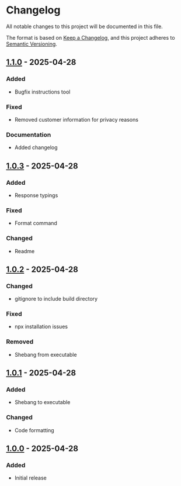 # Changelog

All notable changes to this project will be documented in this file.

The format is based on [Keep a Changelog](https://keepachangelog.com/en/1.0.0/),
and this project adheres to [Semantic Versioning](https://semver.org/spec/v2.0.0.html).

## [1.1.0] - 2025-04-28

### Added
- Bugfix instructions tool

### Fixed
- Removed customer information for privacy reasons

### Documentation
- Added changelog

## [1.0.3] - 2025-04-28

### Added
- Response typings

### Fixed
- Format command

### Changed
- Readme

## [1.0.2] - 2025-04-28

### Changed
- gitignore to include build directory

### Fixed
- npx installation issues

### Removed
- Shebang from executable

## [1.0.1] - 2025-04-28

### Added
- Shebang to executable

### Changed
- Code formatting

## [1.0.0] - 2025-04-28

### Added
- Initial release

[1.1.0]: https://github.com/dithom/shopware-mcp/compare/v1.0.3...v1.1.0
[1.0.3]: https://github.com/dithom/shopware-mcp/compare/v1.0.2...v1.0.3
[1.0.2]: https://github.com/dithom/shopware-mcp/compare/v1.0.1...v1.0.2
[1.0.1]: https://github.com/dithom/shopware-mcp/compare/v1.0.0...v1.0.1
[1.0.0]: https://github.com/dithom/shopware-mcp/releases/tag/v1.0.0 
